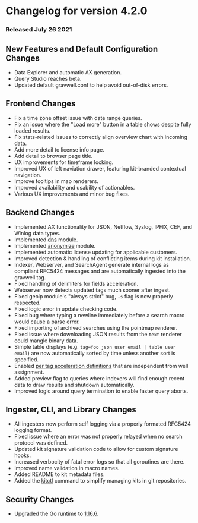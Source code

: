 # Changelog for version 4.2.0

### Released July 26 2021

## New Features and Default Configuration Changes
* Data Explorer and automatic AX generation.
* Query Studio reaches beta.
* Updated default gravwell.conf to help avoid out-of-disk errors.

## Frontend Changes
* Fix a time zone offset issue with date range queries.
* Fix an issue where the "Load more" button in a table shows despite fully loaded results.
* Fix stats-related issues to correctly align overview chart with incoming data.
* Add more detail to license info page.
* Add detail to browser page title.
* UX improvements for timeframe locking.
* Improved UX of left naviation drawer, featuring kit-branded contextual navigation.
* Improve tooltips in map renderers.
* Improved availability and usability of actionables.
* Various UX improvements and minor bug fixes.

## Backend Changes
* Implemented AX functionality for JSON, Netflow, Syslog, IPFIX, CEF, and Winlog data types.
* Implemented [dns](#!search/dns/dns.md) module.
* Implemented [anonymize](#!search/anonymize/anonymize.md) module.
* Implemented automatic license updating for applicable customers.
* Improved detection & handling of conflicting items during kit installation.
* Indexer, Webserver, and SearchAgent generate internal logs as compliant RFC5424 messages and are automatically ingested into the gravwell tag.
* Fixed handling of delimiters for fields acceleration.
* Webserver now detects updated tags much sooner after ingest.
* Fixed geoip module's "always strict" bug, `-s` flag is now properly respected.
* Fixed logic error in update checking code.
* Fixed bug where typing a newline immediately before a search macro would cause a parse error.
* Fixed importing of archived searches using the pointmap renderer.
* Fixed issue where downloading JSON results from the `text` renderer could mangle binary data.
* Simple table displays (e.g. `tag=foo json user email | table user email`) are now automatically sorted by time unless another sort is specified.
* Enabled [per tag acceleration definitions](#!configuration/accelerators.md#Accelerating_Specific_Tags) that are independent from well assignment.
* Added preview flag to queries where indexers will find enough recent data to draw results and shutdown automatically.
* Improved logic around query termination to enable faster query aborts.

## Ingester, CLI, and Library Changes
* All ingesters now perform self logging via a properly formated RFC5424 logging format.
* Fixed issue where an error was not properly relayed when no search protocol was defined.
* Updated kit signature validation code to allow for custom signature hooks.
* Increased verbocity of fatal error logs so that all goroutines are there.
* Improved name validation in macro names.
* Added README to kit metadata files.
* Added the [kitctl](https://github.com/gravwell/gravwell/tree/master/kitctl) command to simplify managing kits in git repositories.

## Security Changes
* Upgraded the Go runtime to [1.16.6](https://golang.org/doc/go1.16).
